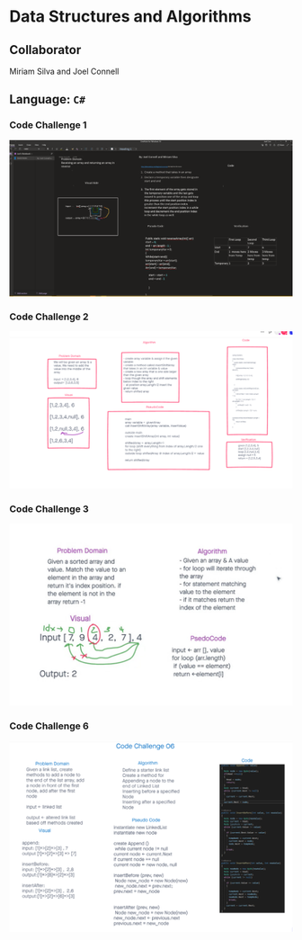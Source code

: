 # Data Structures and Algorithms

## Collaborator 

Miriam Silva and Joel Connell

## Language: `C#`

### Code Challenge 1

![Lab01](../c-sharp/images/CodeChallenge1.png)

### Code Challenge 2
![Lab02](../c-sharp/images/CodeChallenge2.png)

### Code Challenge 3
![Lab03](../c-sharp/images/CodeChallenge3.PNG)

### Code Challenge 6
![Lab06](../c-sharp/images/CodeChallenge6.png)